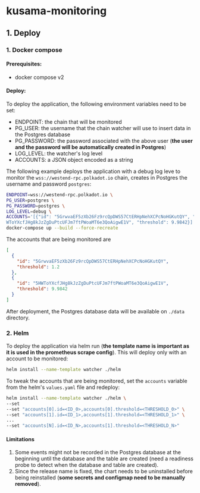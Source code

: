# kusama-monitoring

## 1. Deploy

### 1. Docker compose

#### Prerequisites:
- docker compose v2

#### Deploy:

To deploy the application, the following environment variables need to be set:
- ENDPOINT: the chain that will be monitored
- PG_USER: the username that the chain watcher will use to insert data in the 
Postgres database
- PG_PASSWORD: the password associated with the above user (**the user and the password
will be automatically created in Postgres**)
- LOG_LEVEL: the watcher's log level
- ACCOUNTS: a JSON object encoded as a string

The following example deploys the application with a debug log leve to monitor the 
`wss://westend-rpc.polkadot.io` chain, creates in Postgres the username and password 
`postgres`:
```sh
ENDPOINT=wss://westend-rpc.polkadot.io \
PG_USER=postgres \
PG_PASSWORD=postgres \
LOG_LEVEL=debug \
ACCOUNTS='[{"id": "5GrwvaEF5zXb26Fz9rcQpDWS57CtERHpNehXCPcNoHGKutQY", "threshold": 1.2}, {"id": "5H
WToYXcfJHg8kJzZgDuPtcUFJm7ftPWoaMT6e3QoAigwE1V", "threshold": 9.9842}]' \
docker-compose up --build --force-recreate
```

The accounts that are being monitored are

```json
[
  {
    "id": "5GrwvaEF5zXb26Fz9rcQpDWS57CtERHpNehXCPcNoHGKutQY", 
    "threshold": 1.2
  }, 
  {
    "id": "5HWToYXcfJHg8kJzZgDuPtcUFJm7ftPWoaMT6e3QoAigwE1V", 
    "threshold": 9.9842
  }
]
```

After deployment, the Postgres database data will be available on `./data` directory.

### 2. Helm

To deploy the application via helm run (**the template name is important as it
is used in the prometheus scrape config**). This will deploy only with an account
to be monitored:
```sh
helm install --name-template watcher ./helm
```


To tweak the accounts that are being monitored, set the `accounts` variable
from the helm's `values.yaml` file and redeploy:
```sh
helm install --name-template watcher ./helm \
--set
--set "accounts[0].id=<ID_0>,accounts[0].threshold=<THRESHOLD_0>" \
--set "accounts[1].id=<ID_1>,accounts[1].threshold=<THRESHOLD_1>" \
...
--set "accounts[N].id=<ID_N>,accounts[1].threshold=<THRESHOLD_N>"
```

#### Limitations

1. Some events might not be recorded in the Postgres database at the beginning
until the database and the table are created (need a readiness probe to detect
when the database and table are created).
2. Since the release name is fixed, the chart needs to be uninstalled before
being reinstalled (**some secrets and configmap need to be manually removed**).
